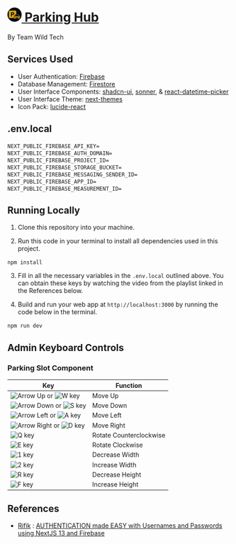 # [<img src="/public/logo-dark.svg" alt="Logo Dark Mode" width="32" height="32"> Parking Hub](https://parking-hub.vercel.app)

By Team Wild Tech

## Services Used

- User Authentication: [Firebase](https://firebase.google.com/docs/auth/)
- Database Management: [Firestore](https://firebase.google.com/docs/firestore/)
- User Interface Components: [shadcn-ui](https://ui.shadcn.com/), [sonner](https://sonner.emilkowal.ski/), & [react-datetime-picker](https://www.npmjs.com/package/react-datetime-picker)
- User Interface Theme: [next-themes](https://www.npmjs.com/package/next-themes)
- Icon Pack: [lucide-react](https://www.npmjs.com/package/lucide-react)

## .env.local

```env
NEXT_PUBLIC_FIREBASE_API_KEY=
NEXT_PUBLIC_FIREBASE_AUTH_DOMAIN=
NEXT_PUBLIC_FIREBASE_PROJECT_ID=
NEXT_PUBLIC_FIREBASE_STORAGE_BUCKET=
NEXT_PUBLIC_FIREBASE_MESSAGING_SENDER_ID=
NEXT_PUBLIC_FIREBASE_APP_ID=
NEXT_PUBLIC_FIREBASE_MEASUREMENT_ID=
```

## Running Locally

1. Clone this repository into your machine.

2. Run this code in your terminal to install all dependencies used in this project.

```shell
npm install
```

3. Fill in all the necessary variables in the `.env.local` outlined above. You can obtain these keys by watching the video from the playlist linked in the References below.

4. Build and run your web app at `http://localhost:3000` by running the code below in the terminal.

```shell
npm run dev
```

## Admin Keyboard Controls
### Parking Slot Component

<table>
  <thead>
    <tr>
      <th>Key</th>
      <th>Function</th>
    </tr>
  </thead>
  <tbody>
    <tr>
      <td><img src="https://cdn-icons-png.flaticon.com/128/11824/11824933.png" alt="Arrow Up" width="24"/> or <img src="https://cdn-icons-png.flaticon.com/128/9542/9542407.png" alt="W key" width="24"/></td>
      <td>Move Up</td>
    </tr>
    <tr>
      <td><img src="https://cdn-icons-png.flaticon.com/128/11824/11824824.png" alt="Arrow Down" width="24"/> or <img src="https://cdn-icons-png.flaticon.com/128/9542/9542382.png" alt="S key" width="24"/></td>
      <td>Move Down</td>
    </tr>
    <tr>
      <td><img src="https://cdn-icons-png.flaticon.com/128/11824/11824822.png" alt="Arrow Left" width="24"/> or <img src="https://cdn-icons-png.flaticon.com/128/9542/9542379.png" alt="A key" width="24"/></td>
      <td>Move Left</td>
    </tr>
    <tr>
      <td><img src="https://cdn-icons-png.flaticon.com/128/11824/11824805.png" alt="Arrow Right" width="24"/> or <img src="https://cdn-icons-png.flaticon.com/128/9542/9542297.png" alt="D key" width="24"/></td>
      <td>Move Right</td>
    </tr>
    <tr>
      <td><img src="https://cdn-icons-png.flaticon.com/128/9542/9542370.png" alt="Q key" width="24"/></td>
      <td>Rotate Counterclockwise</td>
    </tr>
    <tr>
      <td><img src="https://cdn-icons-png.flaticon.com/128/9542/9542302.png" alt="E key" width="24"/></td>
      <td>Rotate Clockwise</td>
    </tr>
    <tr>
      <td><img src="https://cdn-icons-png.flaticon.com/128/9542/9542257.png" alt="1 key" width="24"/></td>
      <td>Decrease Width</td>
    </tr>
    <tr>
      <td><img src="https://cdn-icons-png.flaticon.com/128/9542/9542258.png" alt="2 key" width="24"/></td>
      <td>Increase Width</td>
    </tr>
    <tr>
      <td><img src="https://cdn-icons-png.flaticon.com/128/9542/9542375.png" alt="R key" width="24"/></td>
      <td>Decrease Height</td>
    </tr>
    <tr>
      <td><img src="https://cdn-icons-png.flaticon.com/128/9542/9542307.png" alt="F key" width="24"/></td>
      <td>Increase Height</td>
    </tr>
  </tbody>
</table>

## References

- [Rifik](https://www.youtube.com/@GetRifik) : [AUTHENTICATION made EASY with Usernames and Passwords using NextJS 13 and Firebase](https://www.youtube.com/watch?v=ogYhXbtrCJM&t=77s)
